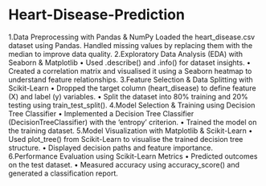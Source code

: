 # Heart-Disease-Prediction
  1.Data Preprocessing with Pandas & NumPy
  Loaded the heart_disease.csv dataset using Pandas.
  Handled missing values by replacing them with the median to improve data quality.
	2.Exploratory Data Analysis (EDA) with Seaborn & Matplotlib
	•	Used .describe() and .info() for dataset insights.
	•	Created a correlation matrix and visualised it using a Seaborn heatmap to understand feature relationships.
	3.Feature Selection & Data Splitting with Scikit-Learn
	•	Dropped the target column (heart_disease) to define feature (X) and label (y) variables.
	•	Split the dataset into 80% training and 20% testing using train_test_split().
	4.Model Selection & Training using Decision Tree Classifier
	•	Implemented a Decision Tree Classifier (DecisionTreeClassifier) with the ‘entropy’ criterion.
	•	Trained the model on the training dataset.
	5.Model Visualization with Matplotlib & Scikit-Learn
	•	Used plot_tree() from Scikit-Learn to visualise the trained decision tree structure.
	•	Displayed decision paths and feature importance.
	6.Performance Evaluation using Scikit-Learn Metrics
	•	Predicted outcomes on the test dataset.
	•	Measured accuracy using accuracy_score() and generated a classification report.
